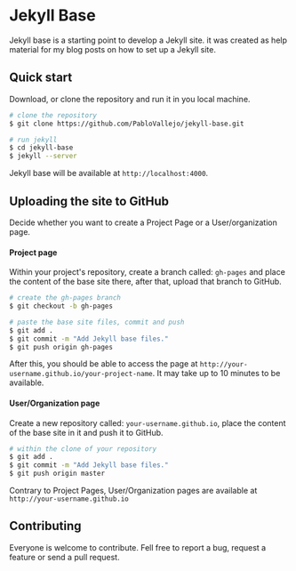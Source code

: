 Jekyll Base
===========

Jekyll base is a starting point to develop a Jekyll site. it was created as help material
for my blog posts on how to set up a Jekyll site.


## Quick start

Download, or clone the repository and run it in you local machine.

```bash
# clone the repository
$ git clone https://github.com/PabloVallejo/jekyll-base.git

# run jekyll
$ cd jekyll-base
$ jekyll --server

```

Jekyll base will be available at `http://localhost:4000`.

## Uploading the site to GitHub
Decide whether you want to create a Project Page or a User/organization page.

#### Project page

Within your project's repository, create a branch called: `gh-pages` and place the content
of the base site there, after that, upload that branch to GitHub.


```bash
# create the gh-pages branch
$ git checkout -b gh-pages

# paste the base site files, commit and push
$ git add .
$ git commit -m "Add Jekyll base files."
$ git push origin gh-pages
```
After this, you should be able to access the page at `http://your-username.github.io/your-project-name`. It may take up to 10 minutes to be available.

#### User/Organization page

Create a new repository called: `your-username.github.io`, place the content of the base site
in it and push it to GitHub.

```bash
# within the clone of your repository
$ git add .
$ git commit -m "Add Jekyll base files."
$ git push origin master
```
Contrary to Project Pages, User/Organization pages are available at `http://your-username.github.io`


## Contributing

Everyone is welcome to contribute. Fell free to report a bug, request a feature or send a pull
request.
